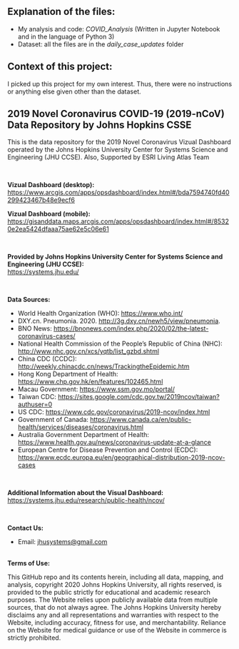 ## Explanation of the files:
- My analysis and code: _COVID_Analysis_ (Written in Jupyter Notebook and in the language of Python 3)
- Dataset: all the files are in the _daily_case_updates_ folder

## Context of this project:

I picked up this project for my own interest. Thus, there were no instructions or anything else given other than the dataset. 

## 2019 Novel Coronavirus COVID-19 (2019-nCoV) Data Repository by Johns Hopkins CSSE


This is the data repository for the 2019 Novel Coronavirus Vizual Dashboard operated by the Johns Hopkins University Center for Systems Science and Engineering (JHU CCSE). Also, Supported by ESRI Living Atlas Team

<br>

<b>Vizual Dashboard (desktop):</b><br>
https://www.arcgis.com/apps/opsdashboard/index.html#/bda7594740fd40299423467b48e9ecf6

<b>Vizual Dashboard (mobile):</b><br>
https://gisanddata.maps.arcgis.com/apps/opsdashboard/index.html#/85320e2ea5424dfaaa75ae62e5c06e61

<br> 

<b>Provided by Johns Hopkins University Center for Systems Science and Engineering (JHU CCSE):</b><br>
https://systems.jhu.edu/

<br>

<b>Data Sources:</b><br>
* World Health Organization (WHO): https://www.who.int/ <br>
* DXY.cn. Pneumonia. 2020. http://3g.dxy.cn/newh5/view/pneumonia.  <br>
* BNO News: https://bnonews.com/index.php/2020/02/the-latest-coronavirus-cases/  <br>
* National Health Commission of the People’s Republic of China (NHC): <br>
 http://www.nhc.gov.cn/xcs/yqtb/list_gzbd.shtml <br>
* China CDC (CCDC): http://weekly.chinacdc.cn/news/TrackingtheEpidemic.htm <br>
* Hong Kong Department of Health: https://www.chp.gov.hk/en/features/102465.html <br>
* Macau Government: https://www.ssm.gov.mo/portal/ <br>
* Taiwan CDC: https://sites.google.com/cdc.gov.tw/2019ncov/taiwan?authuser=0 <br>
* US CDC: https://www.cdc.gov/coronavirus/2019-ncov/index.html <br>
* Government of Canada: https://www.canada.ca/en/public-health/services/diseases/coronavirus.html <br>
* Australia Government Department of Health: https://www.health.gov.au/news/coronavirus-update-at-a-glance <br>
* European Centre for Disease Prevention and Control (ECDC): https://www.ecdc.europa.eu/en/geographical-distribution-2019-ncov-cases <br>
  
<br>
  
<b>Additional Information about the Visual Dashboard:</b><br>
https://systems.jhu.edu/research/public-health/ncov/

<br>

<b>Contact Us: </b><br>
* Email: jhusystems@gmail.com

<br>
<b>Terms of Use:</b><br>

This GitHub repo and its contents herein, including all data, mapping, and analysis, copyright 2020 Johns Hopkins University, all rights reserved, is provided to the public strictly for educational and academic research purposes.  The Website relies upon publicly available data from multiple sources, that do not always agree. The Johns Hopkins University hereby disclaims any and all representations and warranties with respect to the Website, including accuracy, fitness for use, and merchantability.  Reliance on the Website for medical guidance or use of the Website in commerce is strictly prohibited.
